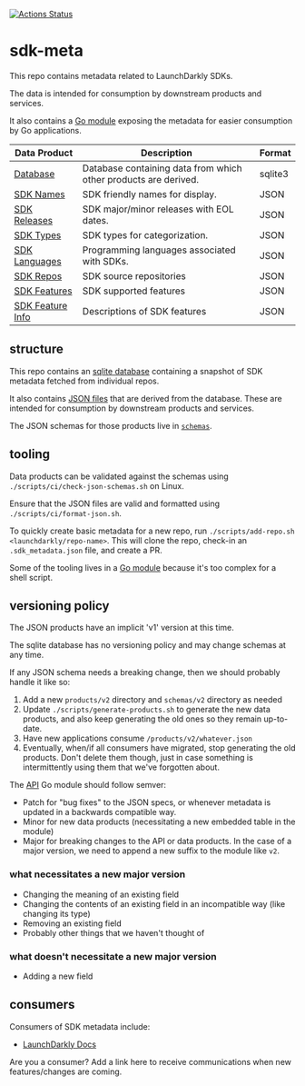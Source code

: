 [![Actions Status](https://github.com/launchdarkly/sdk-meta/actions/workflows/crawl.yml/badge.svg)](https://github.com/launchdarkly/sdk-meta/actions/workflows/crawl.yml)


# sdk-meta

This repo contains metadata related to LaunchDarkly SDKs. 

The data is intended for consumption by downstream products and services.

It also contains a [Go module](./api) exposing the metadata for easier consumption by Go applications.

| Data Product                                   | Description                                                     | Format  |
|------------------------------------------------|-----------------------------------------------------------------|---------|
| [Database](./metadata.sqlite3)                 | Database containing data from which other products are derived. | sqlite3 |
| [SDK Names](products/names.json)               | SDK friendly names for display.                                 | JSON    |
| [SDK Releases](products/releases.json)         | SDK major/minor releases with EOL dates.                        | JSON    |
| [SDK Types](products/types.json)               | SDK types for categorization.                                   | JSON    |
| [SDK Languages](products/languages.json)       | Programming languages associated with SDKs.                     | JSON    |
| [SDK Repos](products/repos.json)               | SDK source repositories                                         | JSON    |
| [SDK Features](products/features.json)         | SDK supported features                                          | JSON    |
| [SDK Feature Info](products/feature_info.json) | Descriptions of SDK features                                    | JSON    |


## structure

This repo contains an [sqlite database](./metadata.sqlite3) containing a snapshot of SDK metadata
fetched from individual repos.

It also contains [JSON files](./products) that are derived from the database. These are intended for
consumption by downstream products and services. 

The JSON schemas for those products live in [`schemas`](./schemas). 

## tooling

Data products can be validated against the schemas using `./scripts/ci/check-json-schemas.sh` on Linux.

Ensure that the JSON files are valid and formatted using `./scripts/ci/format-json.sh`.

To quickly create basic metadata for a new repo, run `./scripts/add-repo.sh <launchdarkly/repo-name>`. This will
clone the repo, check-in an `.sdk_metadata.json` file, and create a PR.

Some of the tooling lives in a [Go module](./tool) because it's too complex for a shell script.

## versioning policy

The JSON products have an implicit 'v1' version at this time.

The sqlite database has no versioning policy and may change schemas at any time.

If any JSON schema needs a breaking change, then we should 
probably handle it like so:
1. Add a new `products/v2` directory and `schemas/v2` directory as needed
2. Update `./scripts/generate-products.sh` to generate the new data products, and also keep generating the
old ones so they remain up-to-date.
3. Have new applications consume `/products/v2/whatever.json`
4. Eventually, when/if all consumers have migrated, stop generating the old products. Don't delete them though, 
just in case something is intermittently using them that we've forgotten about.

The [API](./api) Go module should follow semver:
- Patch for "bug fixes" to the JSON specs, or whenever metadata is updated in a backwards compatible way.
- Minor for new data products (necessitating a new embedded table in the module)
- Major for breaking changes to the API or data products. In the case of a major version, we need to append
a new suffix to the module like `v2`.

### what necessitates a new major version
- Changing the meaning of an existing field
- Changing the contents of an existing field in an incompatible way (like changing its type)
- Removing an existing field
- Probably other things that we haven't thought of

### what doesn't necessitate a new major version
- Adding a new field


## consumers

Consumers of SDK metadata include:
- [LaunchDarkly Docs](https://docs.launchdarkly.com/)

Are you a consumer? Add a link here to receive communications when new features/changes are coming.
